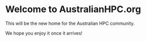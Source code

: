 # Welcome to AustralianHPC.org

This will be the new home for the Australian HPC community.

We hope you enjoy it once it arrives!

